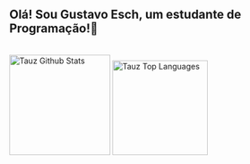 ## Olá! Sou Gustavo Esch, um estudante de Programação!👋




<br/>
  <a href="https://github.com/gustavoesch/"><img alt="Tauz Github Stats" height="180em" src="https://github-readme-stats.vercel.app/api?username=gustavoesch&show_icons=true&count_private=true&theme=tokyonight&hide_border=true&bg_color=0D1117" /></a>
  <a href="https://github.com/gustavoesch/"><img alt="Tauz Top Languages" height="170em" src="https://github-readme-stats.vercel.app/api/top-langs/?username=gustavoesch&langs_count=10&count_private=true&layout=default&theme=tokyonight&hide_border=true&bg_color=0D1117&hide=javascript" /></a>
  <br/>

<!--
## 🌐 Redes:
[![Discord](https://img.shields.io/badge/Discord-%237289DA.svg?logo=discord&logoColor=white)](htttps://discord.gg/https://discord.gg/a6BaUvYeY3) [![Instagram](https://img.shields.io/badge/Instagram-%23E4405F.svg?logo=Instagram&logoColor=white)](https://instagram.com/QuiraDon)
-->



<!--
**gustavoesch/gustavoesch** is a ✨ _special_ ✨ repository because its `README.md` (this file) appears on your GitHub profile.

Here are some ideas to get you started:

- 🔭 I’m currently working on ...
- 🌱 I’m currently learning ...
- 👯 I’m looking to collaborate on ...
- 🤔 I’m looking for help with ...
- 💬 Ask me about ...
- 📫 How to reach me: ...
- 😄 Pronouns: ...
- ⚡ Fun fact: ...
-->
